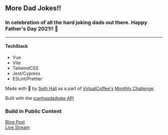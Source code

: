 ## More Dad Jokes!!
### In celebration of all the hard joking dads out there. Happy Father\'s Day 2021!! 🎉
----
#### TechStack
* Vue
* Vite
* TailwindCSS
* Jest/Cypress
* ESLint/Prettier

Made with 💖 by <a href="https://twitter.com/sethburtonhall/status/1403176619972386816" target="_blank">Seth Hall</a> as a part of <a href="https://virtualcoffee.io" target="_blank" class="text-pink-500">VirtualCoffee's</a> <a href="https://virtualcoffee.io/monthlychallenges/june-2021/" target="_blank">Monthly Challenge</a>

Built with the <a href="https://icanhazdadjoke.com/api" target="_blank">icanhasdadjoke API</a>

### Build in Public Content
[Blog Post](https://sethhallcreative.com)    
[Live Stream](https://sethhallcreative.com)